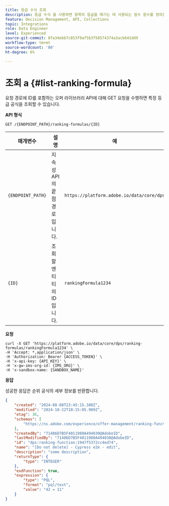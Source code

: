 ```yaml
---
title: 등급 수식 조회
description: 등급 수식 을 사용하면 항목의 등급을 매기는 데 사용되는 점수 함수를 정의할 수 있습니다.
feature: Decision Management, API, Collections
topic: Integrations
role: Data Engineer
level: Experienced
source-git-commit: 8fa34ebb7c853f9af5b3f58574374a3acb641dd9
workflow-type: tm+mt
source-wordcount: '80'
ht-degree: 6%

---
```


# 조회 a  {#list-ranking-formula}

요청 경로에 ID를 포함하는 오퍼 라이브러리 API에 대해 GET 요청을 수행하면 특정 등급 공식을 조회할 수 있습니다.

**API 형식**

```http
GET /{ENDPOINT_PATH}/ranking-formulas/{ID}
```

| 매개변수 | 설명 | 예 |
| --------- | ----------- | ------- |
| `{ENDPOINT_PATH}` | 지속성 API의 끝점 경로입니다. | `https://platform.adobe.io/data/core/dps` |
| `{ID}` | 조회할 엔티티의 ID입니다. | `rankingFormula1234` |

**요청**

```shell
curl -X GET 'https://platform.adobe.io/data/core/dps/ranking-formulas/rankingFormula1234' \
-H 'Accept: *,application/json' \
-H 'Authorization: Bearer {ACCESS_TOKEN}' \
-H 'x-api-key: {API_KEY}' \
-H 'x-gw-ims-org-id: {IMS_ORG}' \
-H 'x-sandbox-name: {SANDBOX_NAME}'
```

**응답**

성공한 응답은 순위 공식의 세부 정보를 반환합니다.

```json
{
    "created": "2024-08-08T23:45:15.380Z",
    "modified": "2024-10-22T18:15:05.909Z",
    "etag": 36,
    "schemas": [
        "https://ns.adobe.com/experience/offer-management/ranking-function"
    ],
    "createdBy": "71486D7B5F4011980A494030@AdobeID",
    "lastModifiedBy": "71486D7B5F4011980A494030@AdobeID",
    "id": "dps:ranking-function:1947f5372cc4ed74",
    "name": "[Do not delete] - Cypress e2e - edit",
    "description": "some description",
    "returnType": {
        "type": "INTEGER"
    },
    "exdFunction": true,
    "expression": {
        "type": "PQL",
        "format": "pql/text",
        "value": "42 = 11"
    }
}
```
